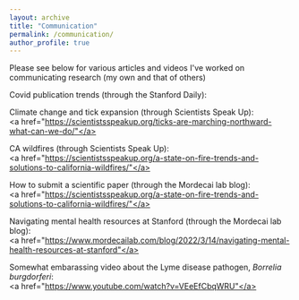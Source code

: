```yaml
---
layout: archive
title: "Communication"
permalink: /communication/
author_profile: true
---
```


Please see below for various articles and videos I've worked on communicating research (my own and that of others)

Covid publication trends (through the Stanford Daily):   
<a href="https://stanforddaily.com/2022/01/20/two-year-anniversary-stanfords-contribution-to-covid-19-research/"></a>

Climate change and tick expansion (through Scientists Speak Up):   
<a href="https://scientistsspeakup.org/ticks-are-marching-northward-what-can-we-do/"</a>

CA wildfires (through Scientists Speak Up):   
<a href="https://scientistsspeakup.org/a-state-on-fire-trends-and-solutions-to-california-wildfires/"</a>

How to submit a scientific paper (through the Mordecai lab blog):      
<a href="https://scientistsspeakup.org/a-state-on-fire-trends-and-solutions-to-california-wildfires/"</a>

Navigating mental health resources at Stanford (through the Mordecai lab blog):      
<a href="https://www.mordecailab.com/blog/2022/3/14/navigating-mental-health-resources-at-stanford"</a>

Somewhat embarassing video about the Lyme disease pathogen, *Borrelia burgdorferi*:    
<a href="https://www.youtube.com/watch?v=VEeEfCbqWRU"</a>
